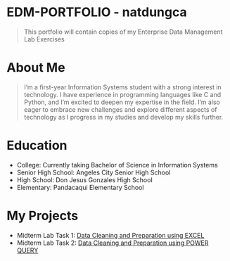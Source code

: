 # EDM-PORTFOLIO - natdungca
> This portfolio will contain copies of my Enterprise Data Management Lab Exercises
# About Me
> I’m a first-year Information Systems student with a strong interest in technology. I have experience in programming languages like C and Python, and I’m excited to deepen my expertise in the field. I’m also eager to embrace new challenges and explore different aspects of technology as I progress in my studies and develop my skills further.
# Education
 * College: Currently taking Bachelor of Science in Information Systems 
 * Senior High School: Angeles City Senior High School
 * High School: Don Jesus Gonzales High School
 * Elementary: Pandacaqui Elementary School
# My Projects
* Midterm Lab Task 1: [Data Cleaning and Preparation using EXCEL](https://github.com/natdungca23/EDM-PORTFOLIO/tree/main/Midterm-Task%201) 
* Midterm Lab Task 2: [Data Cleaning and Preparation using POWER QUERY](https://github.com/natdungca23/EDM-PORTFOLIO/tree/main/Midterm%20Task%202)

